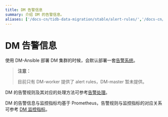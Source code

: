 ```yaml
---
title: DM 告警信息
summary: 介绍 DM 的告警信息。
aliases: ['/docs-cn/tidb-data-migration/stable/alert-rules/','/docs-cn/tidb-data-migration/v1.0/alert-rules/']
---
```


# DM 告警信息

使用 DM-Ansible 部署 DM 集群的时候，会默认部署一套[告警系统](migrate-data-using-dm.md#第-7-步监控任务与查看日志)。

> **注意：**
>
> 目前只有 DM-worker 提供了 alert rules，DM-master 暂未提供。

DM 的告警规则及其对应的处理方法可参考[告警处理](handle-alerts.md)。

DM 的告警信息与监控指标均基于 Prometheus，告警规则与监控指标的对应关系可参考 [DM 监控指标](monitor-a-dm-cluster.md)。
